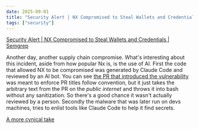 ```yaml
---
date: 2025-09-01
title: "Security Alert | NX Compromised to Steal Wallets and Credentials"
tags: ["security"]
---
```


[Security Alert | NX Compromised to Steal Wallets and Credentials | Semgrep](https://semgrep.dev/blog/2025/security-alert-nx-compromised-to-steal-wallets-and-credentials/)

Another day, another supply chain compromise.
What's interesting about this incident, aside from how popular Nx is, is the use of AI.
First the code that allowed NX to be compromised was generated by Claude Code and reviewed by an AI bot.
You can see [the PR that introduced the vulnerability](https://github.com/nrwl/nx/pull/32458/files#diff-0f55b87380c49811ff502d3f6b33e35e26dd5c22a69880c4415f6438a9f73672R26-R38) was meant
to enforce PR titles follow convention, but it just takes the arbitrary text from the PR on the _public internet_ and throws it into bash without any sanitization.
So there's a good chance it wasn't actually reviewed by a person.
Secondly the malware that was later run on devs machines, tries to enlist tools like Claude Code to help it find secrets.

[A more cynical take](https://pivot-to-ai.com/2025/08/29/vibe-coded-build-system-nx-gets-hacked-steals-vibe-coders-crypto/)
